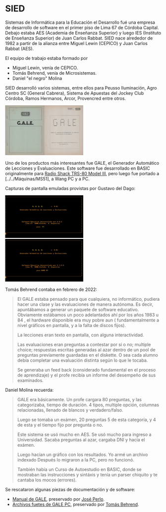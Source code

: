 SIED
===

Sistemas de Informática para la Educación el Desarrollo fué una empresa de desarrollo de software en el primer piso de Lima 67 de Córdoba Capital.
Debajo estaba AES (Academia de Enseñanza Superior) y luego IES (Instituto de Enseñanza Superior) de Juan Carlos Rabbat.
SIED nace alrededor de 1982 a partir de la alianza entre Miguel Lewin (CEPICO) y Juan Carlos Rabbat (AES).

El equipo de trabajo estaba formado por
* Miguel Lewin, venía de CEPICO.
* Tomás Behrend, venía de Microsistemas.
* Daniel "el negro" Molina

SIED desarrolló varios sistemas, entre ellos para Peusso Iluminación, Agro Centro SC (General Cabrera), Sistema de Apuestas del Jockey Club Córdoba, Ramos Hermanos, Arcor, Provencred entre otros.

<img src="GALE_manual.jpg" width="50%">

Uno de los productos más interesantes fue GALE, el Generador Automático de Lecciones y Evaluaciones.
Este software fue desarrollado en BASIC originalmente para [Radio Shack TRS-80 Model III](https://en.wikipedia.org/wiki/List_of_TRS-80_and_Tandy-branded_computers#Model_III), pero luego fue portado a [../../Máquinas/MS51], a Wang PC y a PC.

Capturas de pantalla emuladas provistas por Gustavo del Dago:

<img src="GALE_PC.jpg" width="50%">
<img src="GALE_Wang_PC.jpg" width="50%">

Tomás Behrend contaba en febrero de 2022:

> El GALE estaba pensado para que cualquiera, no informático, pudiera hacer una clase y las evaluaciones de manera autónoma. Es decir, apuntábamos a generar un paquete de software educativo. Obviamente estábamos un poco adelantados ahí por los años 1983 u 84 , el hardware disponible era muy pobre aun ( fundamentalmente a nivel gráficos en pantalla, y a la falta de discos fijos).
>
> La lecciones eran texto en pantalla, con alguna interactividad.
>
> Las evaluaciones eran preguntas a contestar por si o no; multiple choice; respuestas escritas generadas al azar dentro de un pool de preguntas previamente guardadas en el diskette. O sea cada alumno debía completar una evaluación distinta según lo que le tocaba.
>
> Se generaba un feed back (considerado fundamental en el proceso de aprendizaje) y el profe recibía un informe del desempeño de sus examinados.


Daniel Molina recuerda:

> GALE era básicamente. Un profe cargara 80 preguntas, y las categorizaba, tiempo de duración.
> 4 tipos, multiple opción, columnas relacionadas, llenado de blancos y verdadero/falso.
>
> Luego se tomaba un exámen, 20 preguntas 5 de esta categoría, y 4 de esta y el tiempo fijo por pregunta o no.
>
> Este sistema se usó mucho en AES. Se usó mucho para ingreso a Universidad.
> Sacaba preguntas al azar, cargaba DNI y hacía el exámen.
>
> Luego hacían un gráfico con los resultados. Yo armé un archivo indexado
> Después lo migraron a la PC, pero no funcionó.
>
> También había un Curso de Autoestudio en BASIC, donde se mostraban las instrucciones y sintáxis y tenía un parser chiquito y te cantaba los mocos (errores).


Se rescataron algunas piezas de documentación y de software:

* [Manual de GALE](GALE_manual.pdf), preservado por [José Perlo](../../Personas/José%20Perlo).
* [Archivos fuetes de GALE PC](gale_src.zip), preservado por [Tomás Behrend](../../Personas/Tomás%20Behrend).
